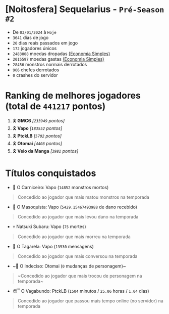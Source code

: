 # [Noitosfera] Sequelarius - `Pré-Season #2`
- De `03/01/2024` à `Hoje`
- `3641` dias de jogo
- `20` dias reais passados em jogo
- `172` jogadores únicos
- `2483008` moedas dropadas [(Economia Simples)](https://github.com/otomay/Economia-Simples)
- `2015597` moedas gastas [(Economia Simples)](https://github.com/otomay/Economia-Simples)
- `28456` monstros normais derrotados
- `906` chefes derrotados
- `0` crashes do servidor

# Ranking de melhores jogadores (total de `441217` pontos)
1. 🎗️ **GMC6** *[`233949` pontos]*
2. 🎗️ **Vapo** *[`183552` pontos]*
3. 🎗️ **PtckLB** *[`5702` pontos]*
4. 🎗️ **Otomai** *[`4408` pontos]*
5. 🎗️ **Veio da Manga** *[`3981` pontos]*

# Títulos conquistados
- 👹 O Carniceiro: Vapo (`14852` monstros mortos)
> Concedido ao jogador que mais matou monstros na temporada
- 🥵 O Masoquista: Vapo (`5429.15467493988` de dano recebido)
> Concedido ao jogador que mais levou dano na temporada
- 💀 Natsuki Subaru: Vapo (`75` mortes)
> Concedido ao jogador que mais morreu na temporada
- 🦜 O Tagarela: Vapo (`13530` mensagens)
> Concedido ao jogador que mais conversou na temporada
- ~🤔 O Indeciso: Otomai (`0` mudanças de personagem)~
> ~Concedido ao jogador que mais trocou de personagem na temporada~
- 😴 O Vagabundo: PtckLB (`1504` minutos / `25.06` horas / `1.04` dias)
> Concedido ao jogador que passou mais tempo online (no servidor) na temporada
